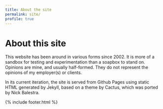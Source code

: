 ```yaml
---
title: About the site
permalink: site/
profile: true
---
```


# About this site #

This website has been around in various forms since 2002. It is more of a sandbox for testing and experimentation than a soapbox to stand on. Opinions are mine, and usually half-formed. They do not represent the opinions of my employer(s) or clients.

In its current iteration, the site is served from Github Pages using static HTML generated by Jekyll, based on a theme by Cactus, which was ported by Nick Balestra.

{% include footer.html %}